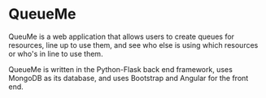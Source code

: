 # QueueMe
QueuMe is a web application that allows users to create queues for resources, line up to use them, and see who else is using which resources or who's in line to use them.

QueueMe is written in the Python-Flask back end framework, uses MongoDB as its database, and uses Bootstrap and Angular for the front end.
